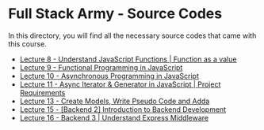 # Full Stack Army - Source Codes

In this directory, you will find all the necessary source codes that came with this course.

- [Lecture 8 - Understand JavaScript Functions | Function as a value](./lecture-08/app.js)
- [Lecture 9 - Functional Programming in JavaScript](./lecture-09/app.js)
- [Lecture 10 - Asynchronous Programming in JavaScript](./lecture-10/app.js)
- [Lecture 11 - Async Iterator & Generator in JavaScript | Project Requirements](./lecture-11/app.js)
- [Lecture 13 - Create Models, Write Pseudo Code and Adda](./attendance-system/)
- [Lecture 15 - [Backend 2] Introduction to Backend Development](./lecture-15)
- [Lecture 16 - Backend 3 | Understand Express Middleware](./lecture-16)
